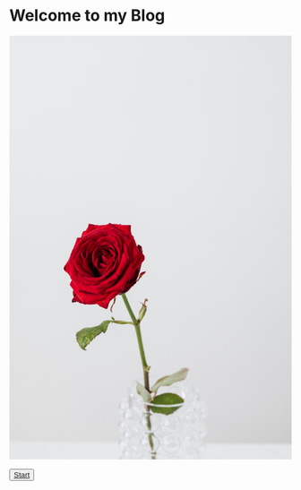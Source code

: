 <h1 style="font-weight:700;font-family:monospace | serif | sans-serif">Welcome to my Blog</h1>

![An image](./images/background1.jpg)

<button>
<a href="/suanfa">Start</a>
</button>
